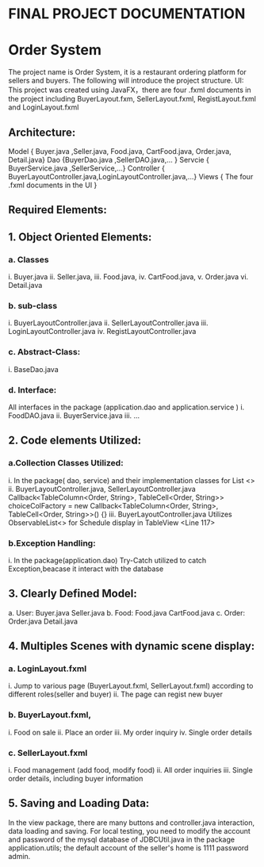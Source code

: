 # FINAL PROJECT DOCUMENTATION
# Order System
The project name is Order System, it is a restaurant ordering platform for sellers and buyers. The following will introduce the project structure.
UI: This project was created using JavaFX，there are four .fxml documents in the project including BuyerLayout.fxm, SellerLayout.fxml, RegistLayout.fxml and
LoginLayout.fxml
## Architecture: 
Model { Buyer.java ,Seller.java, Food.java, CartFood.java, Order.java, Detail.java}
Dao {BuyerDao.java ,SellerDAO.java,... }
Servcie { BuyerService.java ,SellerService,...}
Controller { BuyerLayoutController.java,LoginLayoutController.java,...} Views { The four .fxml documents in the UI }
## Required Elements:
## 1. Object Oriented Elements: 
### a. Classes
i. Buyer.java
ii. Seller.java,
iii. Food.java,
iv. CartFood.java,
v. Order.java
vi. Detail.java
### b. sub-class
i. BuyerLayoutController.java
ii. SellerLayoutController.java
iii. LoginLayoutController.java
iv. RegistLayoutController.java
### c. Abstract-Class:
i. BaseDao.java
### d. Interface:
All interfaces in the package (application.dao and application.service )
i. FoodDAO.java
ii. BuyerService.java
iii. ...
## 2. Code elements Utilized:
### a.Collection Classes Utilized:
i. In the package( dao, service) and their implementation classes for List <>
ii. BuyerLayoutController.java, SellerLayoutController.java Callback<TableColumn<Order, String>, TableCell<Order, String>> choiceColFactory = new Callback<TableColumn<Order, String>, TableCell<Order, String>>() {}
iii. BuyerLayoutController.java
Utilizes ObservableList<> for Schedule display in TableView <Line 117>
### b.Exception Handling:
i. In the package(application.dao) Try-Catch utilized to catch Exception,beacase it interact with the database
## 3. Clearly Defined Model:
a. User: Buyer.java Seller.java
b. Food: Food.java CartFood.java
c. Order: Order.java Detail.java
## 4. Multiples Scenes with dynamic scene display: 
### a. LoginLayout.fxml
i. Jump to various page (BuyerLayout.fxml, SellerLayout.fxml) according to different roles(seller and buyer)
ii. The page can regist new buyer
### b. BuyerLayout.fxml,
i. Food on sale
ii. Place an order
iii. My order inquiry
iv. Single order details
### c. SellerLayout.fxml
i. Food management (add food, modify food)
ii. All order inquiries
iii. Single order details, including buyer information
## 5. Saving and Loading Data:
In the view package, there are many buttons and controller.java interaction, data loading and saving. For local testing, you need to modify the account and password of the mysql database of JDBCUtil.java in the package application.utils; the default account of the seller's home is 1111 password admin.

